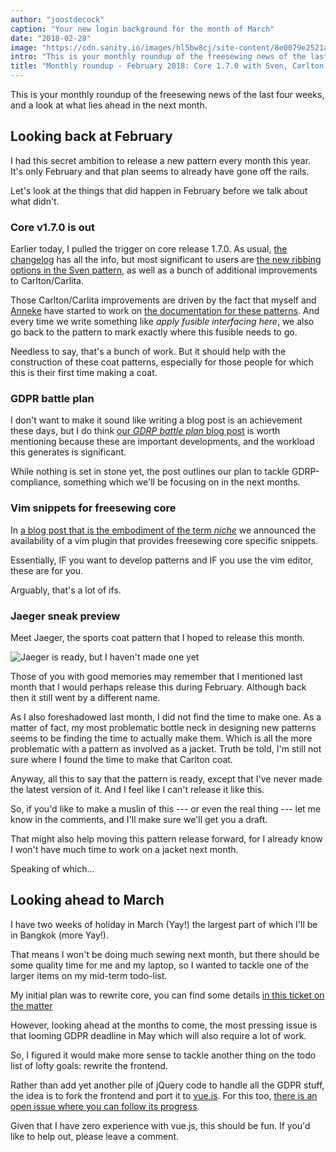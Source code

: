 ```yaml
---
author: "joostdecock"
caption: "Your new login background for the month of March"
date: "2018-02-28"
image: "https://cdn.sanity.io/images/hl5bw8cj/site-content/8e0079e2521a2bf71545d736a2549180902c0d50-1980x1311.jpg"
intro: "This is your monthly roundup of the freesewing news of the last four weeks, and a look at what lies ahead in the next month."
title: "Monthly roundup - February 2018: Core 1.7.0 with Sven, Carlton, and Carlita improvements. Plus GDRP, vim, and Jaeger"
---
```


This is your monthly roundup of the freesewing news of the last four weeks, and a look at what lies ahead in the next month.

## Looking back at February

I had this secret ambition to release a new pattern every month this year. It's only February and that plan seems to already have gone off the rails.

Let's look at the things that did happen in February before we talk about what didn't.

### Core v1.7.0 is out

Earlier today, I pulled the trigger on core release 1.7.0. As usual, [the changelog](https://github.com/freesewing/core/blob/develop/CHANGELOG.md#170) has all the info, but most significant to users are [the new ribbing options in the Sven pattern](/docs/patterns/sven/options#ribbing), as well as a bunch of additional improvements to Carlton/Carlita.

Those Carlton/Carlita improvements are driven by the fact that myself and [Anneke](/showcase/maker/annekecaramin) have started to work on [the documentation for these patterns](/docs/patterns/carlton/). And every time we write something like *apply fusible interfacing here*, we also go back to the pattern to mark exactly where this fusible needs to go.

Needless to say, that's a bunch of work. But it should help with the construction of these coat patterns, especially for those people for which this is their first time making a coat.

### GDPR battle plan

I don't want to make it sound like writing a blog post is an achievement these days, but I do think [our *GDRP battle plan* blog post](/blog/gdpr-plan) is worth mentioning because these are important developments, and the workload this generates is significant.

While nothing is set in stone yet, the post outlines our plan to tackle GDRP-compliance, something which we'll be focusing on in the next months.


### Vim snippets for freesewing core

In [a blog post that is the embodiment of the term *niche*](/blog/core-vim-snippets) we announced the availability of a vim plugin that provides freesewing core specific snippets.

Essentially, IF you want to develop patterns and IF you use the vim editor, these are for you.

Arguably, that's a lot of ifs.

### Jaeger sneak preview

Meet Jaeger, the sports coat pattern that I hoped to release this month.

![Jaeger is ready, but I haven't made one yet](jaeger.png")

Those of you with good memories may remember that I mentioned last month that I would perhaps release this during February. Although back then it still went by a different name.

As I also foreshadowed last month, I did not find the time to make one. As a matter of fact, my most problematic bottle neck in designing new patterns seems to be finding the time to actually make them. Which is all the more problematic with a pattern as involved as a jacket. Truth be told, I'm still not sure where I found the time to make that Carlton coat.

Anyway, all this to say that the pattern is ready, except that I've never made the latest version of it. And I feel like I can't release it like this.

So, if you'd like to make a muslin of this --- or even the real thing --- let me know in the comments, and I'll make sure we'll get you a draft.

That might also help moving this pattern release forward, for I already know I won't have much time to work on a jacket next month.

Speaking of which...

## Looking ahead to March

I have two weeks of holiday in March (Yay!) the largest part of which I'll be in Bangkok (more Yay!).

That means I won't be doing much sewing next month, but there should be some quality time for me and my laptop, so I wanted to tackle one of the larger items on my mid-term todo-list.

My initial plan was to rewrite core, you can find some details [in this ticket on the matter](https://github.com/freesewing/core/issues/236)

However, looking ahead at the months to come, the most pressing issue is that looming GDPR deadline in May which will also require a lot of work.

So, I figured it would make more sense to tackle another thing on the todo list of lofty goals: rewrite the frontend.

Rather than add yet another pile of jQuery code to handle all the GDPR stuff, the idea is to fork the frontend and port it to [vue.js](https://vuejs.org/). For this too, [there is an open issue where you can follow its progress](https://github.com/freesewing/site/issues/311).

Given that I have zero experience with vue.js, this should be fun. If you'd like to help out, please leave a comment.

